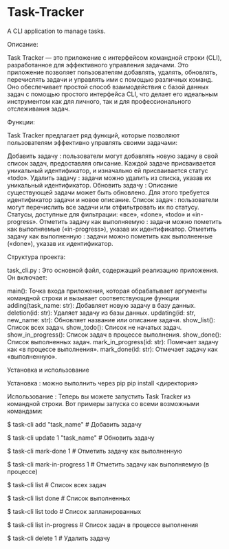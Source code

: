 # Task-Tracker
A CLI application to manage tasks.

Описание:

Task Tracker — это приложение с интерфейсом командной строки (CLI), разработанное для эффективного управления задачами. Это приложение позволяет пользователям добавлять, удалять, обновлять, перечислять задачи и управлять ими с помощью различных команд. Оно обеспечивает простой способ взаимодействия с базой данных задач с помощью простого интерфейса CLI, что делает его идеальным инструментом как для личного, так и для профессионального отслеживания задач.

Функции:

Task Tracker предлагает ряд функций, которые позволяют пользователям эффективно управлять своими задачами:

Добавить задачу : пользователи могут добавлять новую задачу в свой список задач, предоставляя описание. Каждой задаче присваивается уникальный идентификатор, и изначально ей присваивается статус «todo».
Удалить задачу : задачи можно удалить из списка, указав их уникальный идентификатор.
Обновить задачу : Описание существующей задачи может быть обновлено. Для этого требуется идентификатор задачи и новое описание.
Список задач : пользователи могут перечислить все задачи или отфильтровать их по статусу. Статусы, доступные для фильтрации: «все», «done», «todo» и «in-progress».
Отметить задачу как выполняемую : задачи можно пометить как выполняемые («in-progress»), указав их идентификатор.
Отметить задачу как выполненную : задачи можно пометить как выполненные («done»), указав их идентификатор.

Структура проекта:

task_cli.py : Это основной файл, содержащий реализацию приложения. Он включает:

main(): Точка входа приложения, которая обрабатывает аргументы командной строки и вызывает соответствующие функции
adding(task_name: str): Добавляет новую задачу в базу данных.
deletion(id: str): Удаляет задачу из базы данных.
updating(id: str, new_name: str): Обновляет название или описание задачи.
show_list(): Список всех задач.
show_todo(): Список не начатых задач.
show_in_progress(): Список задач в процессе выполнения.
show_done(): Список выполненных задач.
mark_in_progress(id: str): Помечает задачу как «в процессе выполнения».
mark_done(id: str): Отмечает задачу как «выполненную».

Установка и использование

Установка : можно выполнить через pip
pip install <директория>

Использование : Теперь вы можете запустить Task Tracker из командной строки. Вот примеры запуска со всеми возможными командами:

$ task-cli add "task_name"                                                  # Добавить задачу

$ task-cli update 1 "task_name"                                             # Обновить задачу

$ task-cli mark-done 1                                                      # Отметить задачу как выполненную

$ task-cli mark-in-progress 1                                               # Отметить задачу как выполняемую (в процессе)

$ task-cli list                                                             # Список всех задач

$ task-cli list done                                                        # Список выполненных

$ task-cli list todo                                                        # Список запланированных

$ task-cli list in-progress                                                 # Список задач в процессе выполнения

$ task-cli delete 1                                                         # Удалить задачу
